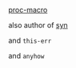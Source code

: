 [proc-macro](https://github.com/dtolnay/proc-macro-workshop#derive-macro-derivebuilder)

also author of [syn](https://github.com/dtolnay/syn)

and `this-err`

and `anyhow`